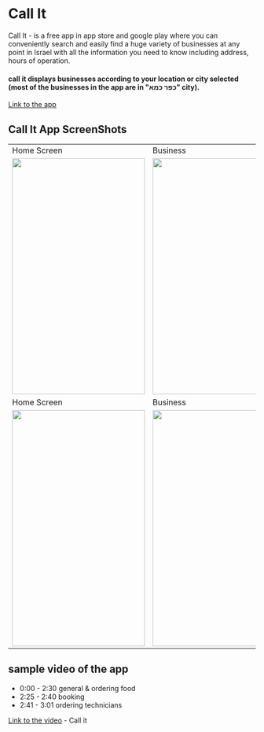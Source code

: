 # Call It

Call It - is a free app in app store and google play where you can conveniently search and easily find a huge variety of businesses at any point in Israel with all the information you need to know including address, hours of operation.

#### call it displays businesses according to your location or city selected (most of the businesses in the app are in "כפר כמא" city).

[Link to the app](http://callit.co.il/?fbclid=IwAR3aHOYiHHyjjsqgcli0h6U7tzSoum9pxF4K_O26wra5FA-pZGX9gmm8MKg)

## Call It App ScreenShots 
<table>
  <tr>
    <td>Home Screen</td>
     <td>Business</td>
     <td>Food Products</td>
  </tr>
  <tr>
    <td><img src="images/Call It Home.png" width=270 height=480></td>
    <td><img src="images/Call It Business" width=270 height=480></td>
    <td><img src="images/Call It Prodcut" width=270 height=480></td>
  </tr>
    <tr>
    <td>Home Screen</td>
     <td>Business</td>
     <td>Food Products</td>
  </tr>
  <tr>
    <td><img src="images/Call It Home.png" width=270 height=480></td>
    <td><img src="images/Call It Business" width=270 height=480></td>
    <td><img src="images/Call It Prodcut" width=270 height=480></td>
  </tr>
 </table>

## sample video of the app
* 0:00 - 2:30 general & ordering food 
* 2:25 - 2:40 booking
* 2:41 - 3:01 ordering technicians

[Link to the video](https://drive.google.com/file/d/1GaexF0SGokLMPjNhClK0tLZ9JsONcyGZ/view?usp=sharing) - Call it

